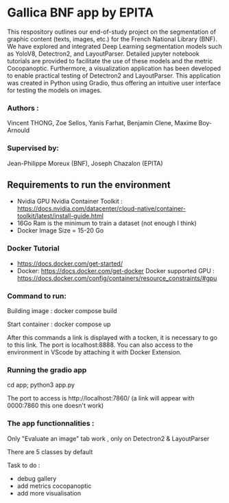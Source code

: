 # Gallica BNF app by EPITA 

This respository outlines our end-of-study project on the segmentation of graphic content (texts, images, etc.) for the French National Library (BNF). We have explored and integrated Deep Learning segmentation models such as YoloV8, Detectron2, and LayoutParser. Detailed jupyter notebook tutorials are provided to facilitate the use of these models and the metric Cocopanoptic. Furthermore, a visualization application has been developed to enable practical testing of Detectron2 and LayoutParser. This application was created in Python using Gradio, thus offering an intuitive user interface for testing the models on images.


### Authors : 
Vincent THONG, Zoe Sellos, Yanis Farhat, Benjamin Clene, Maxime Boy-Arnould
### Supervised by: 
Jean-Philippe Moreux (BNF),
Joseph Chazalon (EPITA)
## Requirements to run the environment 
- Nvidia GPU
  Nvidia Container Toolkit : https://docs.nvidia.com/datacenter/cloud-native/container-toolkit/latest/install-guide.html
- 16Go Ram is the minimum to train a dataset (not enough I think)
- Docker Image Size = 15-20 Go
### Docker Tutorial 
- https://docs.docker.com/get-started/
- Docker: https://docs.docker.com/get-docker
  Docker supported GPU : https://docs.docker.com/config/containers/resource_constraints/#gpu

### Command to run:
Building image : docker compose build

Start container :  docker compose up

After this commands a link is displayed with a tocken, it is necessary to go to this link. 
The port is localhost:8888.
You can also access to the environment in VScode by attaching it with Docker Extension.

### Running the gradio app 
cd app; python3 app.py

The port to access is http://localhost:7860/   (a link will appear with 0000:7860 this one doesn't work)

### The app functionnalities : 
Only "Evaluate an image" tab work , only on Detectron2 & LayoutParser

There are 5 classes by default

Task to do : 
- debug gallery
- add metrics cocopanoptic
- add more visualisation
